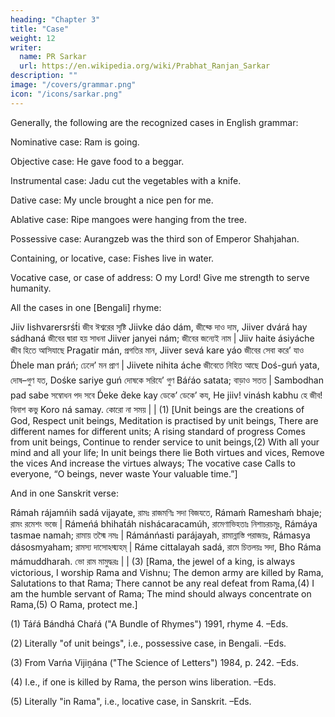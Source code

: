 ```yaml
---
heading: "Chapter 3"
title: "Case"
weight: 12
writer:
  name: PR Sarkar
  url: https://en.wikipedia.org/wiki/Prabhat_Ranjan_Sarkar
description: ""
image: "/covers/grammar.png"
icon: "/icons/sarkar.png"
---
```



Generally, the following are the recognized cases in English grammar:

Nominative case: Ram is going.

Objective case: He gave food to a beggar.

Instrumental case: Jadu cut the vegetables with a knife.

Dative case: My uncle brought a nice pen for me. 

Ablative case: Ripe mangoes were hanging from the tree.

Possessive case: Aurangzeb was the third son of Emperor Shahjahan. 

Containing, or locative, case: Fishes live in water. 

Vocative case, or case of address: O my Lord! Give me strength to serve humanity.

All the cases in one [Bengali] rhyme:

Jiiv Iishvarersrśt́i	জীব ঈশ্বরের সৃষ্টি
Jiivke dáo dám,	জীব্কে দাও দাম,
Jiiver dvárá hay sádhaná	জীবের দ্বারা হয় সাধনা
Jiiver janyei nám;	জীবের জন্যেই নাম |
Jiiv haite ásiyáche	জীব হিতে আসিযাছে
Pragatir mán,	প্রগতির মান,
Jiiver sevá kare yáo	জীবের সেবা করে’ যাও
D́hele man práń;	ঢেলে’ মন প্রাণ |
Jiivete nihita áche	জীবেতে নিহিত আছে
Doś-guń yata,	দোষ–গুণ যত,
Dośke sariye guń	দোষকে সরিযে’ গুণ
Báŕáo satata;	বাড়াও সতত |
Sambodhan pad sabe	সম্বোধন পদ সবে
D́eke d́eke kay	ডেকে’ ডেকে’ কয,
He jiiv! vinásh kabhu	হে জীব! বিনাশ কভু
Koro ná samay.	কোরো না সময় | | (1)
[Unit beings are the creations of God,
Respect unit beings,
Meditation is practised by unit beings,
There are different names for different units;
A rising standard of progress
Comes from unit beings,
Continue to render service to unit beings,(2)
With all your mind and all your life;
In unit beings there lie
Both virtues and vices,
Remove the vices
And increase the virtues always;
The vocative case
Calls to everyone,
“O beings, never waste
Your valuable time.”]

And in one Sanskrit verse:

Rámah rájamńih sadá vijayate,	রামঃ রাজমণিঃ সদা বিজযতে,
Rámaḿ Rameshaḿ bhaje;	রামং রমেশং ভজে  |
Rámeńá bhihat́áh nishácaracamúh,	রামেণাভিহতাঃ নিশাচরচমূঃ,
Rámáya tasmae namah;	রামায় তস্মৈ নমঃ |
Rámánńasti parájayah,	রামান্নাস্তি পরাজয়ঃ,
Rámasya dásosmyaham;	রামস্য দাসোঽস্ম্যহম্ |
Ráme cittalayah sadá,	রামে চিত্তলয়ঃ সদা,
Bho Ráma mámuddharah.	ভো রাম মামুদ্ধরঃ | | (3)
[Rama, the jewel of a king, is always victorious,
I worship Rama and Vishnu;
The demon army are killed by Rama,
Salutations to that Rama;
There cannot be any real defeat from Rama,(4)
I am the humble servant of Rama;
The mind should always concentrate on Rama,(5)
O Rama, protect me.]

(1) Táŕá Bándhá Chaŕá ("A Bundle of Rhymes") 1991, rhyme 4. –Eds.

(2) Literally "of unit beings", i.e., possessive case, in Bengali. –Eds.

(3) From Varńa Vijiṋána ("The Science of Letters") 1984, p. 242. –Eds.

(4) I.e., if one is killed by Rama, the person wins liberation. –Eds.

(5) Literally "in Rama", i.e., locative case, in Sanskrit. –Eds.

